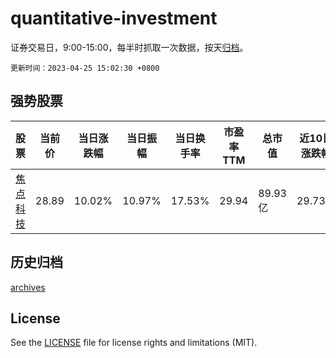 # quantitative-investment

证券交易日，9:00-15:00，每半时抓取一次数据，按天[归档](archives)。

`更新时间：2023-04-25 15:02:30 +0800`

## 强势股票

|股票|当前价|当日涨跌幅|当日振幅|当日换手率|市盈率TTM|总市值|近10日涨跌幅|
|----|----|----|----|----|----|----|----|
|[焦点科技](https://xueqiu.com/S/SZ002315)|28.89|10.02%|10.97%|17.53%|29.94|89.93亿|29.73%|

## 历史归档

[archives](archives)

## License

See the [LICENSE](LICENSE) file for license rights and limitations (MIT).